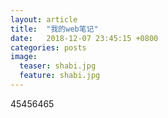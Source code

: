 ```yaml
---
layout: article
title:  "我的web笔记"
date:   2018-12-07 23:45:15 +0800
categories: posts 
image:
  teaser: shabi.jpg
  feature: shabi.jpg
--- 
```


45456465

